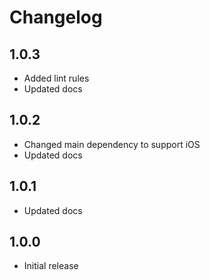 # Changelog

## 1.0.3

* Added lint rules
* Updated docs

## 1.0.2

* Changed main dependency to support iOS
* Updated docs

## 1.0.1

* Updated docs

## 1.0.0

* Initial release
